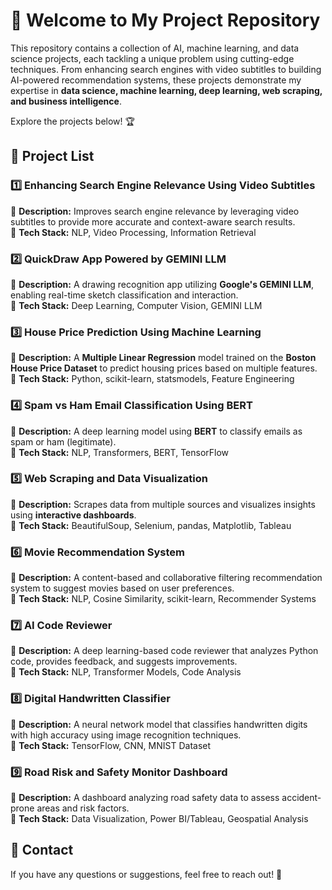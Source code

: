 # 🚀 Welcome to My Project Repository  

This repository contains a collection of AI, machine learning, and data science projects, each tackling a unique problem using cutting-edge techniques. From enhancing search engines with video subtitles to building AI-powered recommendation systems, these projects demonstrate my expertise in **data science, machine learning, deep learning, web scraping, and business intelligence**.  

Explore the projects below! 🏆  

## 📌 Project List  

### 1️⃣ **Enhancing Search Engine Relevance Using Video Subtitles**  
🔹 **Description:** Improves search engine relevance by leveraging video subtitles to provide more accurate and context-aware search results.  
🔹 **Tech Stack:** NLP, Video Processing, Information Retrieval  

### 2️⃣ **QuickDraw App Powered by GEMINI LLM**  
🔹 **Description:** A drawing recognition app utilizing **Google's GEMINI LLM**, enabling real-time sketch classification and interaction.  
🔹 **Tech Stack:** Deep Learning, Computer Vision, GEMINI LLM  

### 3️⃣ **House Price Prediction Using Machine Learning**  
🔹 **Description:** A **Multiple Linear Regression** model trained on the **Boston House Price Dataset** to predict housing prices based on multiple features.  
🔹 **Tech Stack:** Python, scikit-learn, statsmodels, Feature Engineering  

### 4️⃣ **Spam vs Ham Email Classification Using BERT**  
🔹 **Description:** A deep learning model using **BERT** to classify emails as spam or ham (legitimate).  
🔹 **Tech Stack:** NLP, Transformers, BERT, TensorFlow  

### 5️⃣ **Web Scraping and Data Visualization**  
🔹 **Description:** Scrapes data from multiple sources and visualizes insights using **interactive dashboards**.  
🔹 **Tech Stack:** BeautifulSoup, Selenium, pandas, Matplotlib, Tableau  

### 6️⃣ **Movie Recommendation System**  
🔹 **Description:** A content-based and collaborative filtering recommendation system to suggest movies based on user preferences.  
🔹 **Tech Stack:** NLP, Cosine Similarity, scikit-learn, Recommender Systems  

### 7️⃣ **AI Code Reviewer**  
🔹 **Description:** A deep learning-based code reviewer that analyzes Python code, provides feedback, and suggests improvements.  
🔹 **Tech Stack:** NLP, Transformer Models, Code Analysis  

### 8️⃣ **Digital Handwritten Classifier**  
🔹 **Description:** A neural network model that classifies handwritten digits with high accuracy using image recognition techniques.  
🔹 **Tech Stack:** TensorFlow, CNN, MNIST Dataset  

### 9️⃣ **Road Risk and Safety Monitor Dashboard**  
🔹 **Description:** A dashboard analyzing road safety data to assess accident-prone areas and risk factors.  
🔹 **Tech Stack:** Data Visualization, Power BI/Tableau, Geospatial Analysis  

## 📧 Contact  
If you have any questions or suggestions, feel free to reach out! 🚀  


